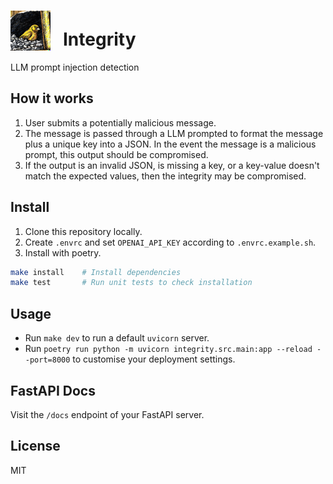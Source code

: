 # <img src="./integrity.png" style="width:64px;padding-right:20px;margin-bottom:-8px;">Integrity
 LLM prompt injection detection

## How it works

1. User submits a potentially malicious message.
2. The message is passed through a LLM prompted to format the message plus a unique key into a JSON. In the event the message is a malicious prompt, this output should be compromised.
3. If the output is an invalid JSON, is missing a key, or a key-value doesn't match the expected values, then the integrity may be compromised.

## Install

1. Clone this repository locally.
2. Create `.envrc` and set `OPENAI_API_KEY` according to `.envrc.example.sh`.
3. Install with poetry.

```bash
make install    # Install dependencies
make test       # Run unit tests to check installation
```

## Usage

* Run `make dev` to run a default `uvicorn` server.
* Run `poetry run python -m uvicorn integrity.src.main:app --reload --port=8000` to customise your deployment settings.

## FastAPI Docs

Visit the `/docs` endpoint of your FastAPI server.

## License

MIT

